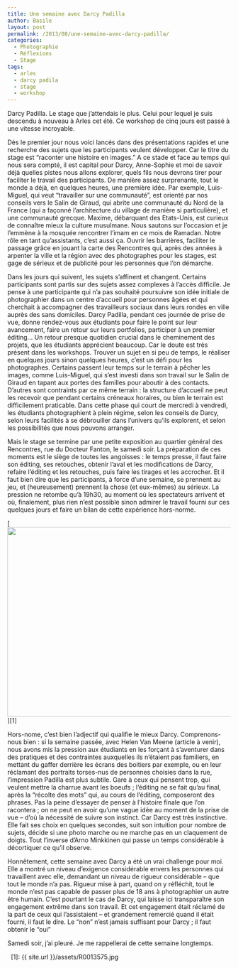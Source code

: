 ```yaml
---
title: Une semaine avec Darcy Padilla
author: Basile
layout: post
permalink: /2013/08/une-semaine-avec-darcy-padilla/
categories:
  - Photographie
  - Réflexions
  - Stage
tags:
  - arles
  - darcy padila
  - stage
  - workshop
---
```

Darcy Padilla. Le stage que j&#8217;attendais le plus. Celui pour lequel je suis descendu à nouveau à Arles cet été.
Ce workshop de cinq jours est passé à une vitesse incroyable.

Dès le premier jour nous voici lancés dans des présentations rapides et une recherche des sujets que les participants veulent développer. Car le titre du stage est &#8220;raconter une histoire en images.&#8221; A ce stade et face au temps qui nous sera compté, il est capital pour Darcy, Anne-Sophie et moi de savoir déjà quelles pistes nous allons explorer, quels fils nous devrons tirer pour faciliter le travail des participants. De manière assez surprenante, tout le monde a déjà, en quelques heures, une première idée.
Par exemple, Luis-Miguel, qui veut &#8220;travailler sur une communauté&#8221;, est orienté par nos conseils vers le Salin de Giraud, qui abrite une communauté du Nord de la France (qui a façonné l&#8217;architecture du village de manière si particulière), et une communauté grecque.
Maxime, débarquant des Etats-Unis, est curieux de connaître mieux la culture musulmane. Nous sautons sur l&#8217;occasion et je l&#8217;emmène à la mosquée rencontrer l&#8217;imam en ce mois de Ramadan.
Notre rôle en tant qu&#8217;assistants, c&#8217;est aussi ça. Ouvrir les barrières, faciliter le passage grâce en jouant la carte des Rencontres qui, après des années à arpenter la ville et la région avec des photographes pour les stages, est gage de sérieux et de publicité pour les personnes que l&#8217;on démarche.

Dans les jours qui suivent, les sujets s&#8217;affinent et changent. Certains participants sont partis sur des sujets assez complexes à l&#8217;accès difficile. Je pense à une participante qui n&#8217;a pas souhaité poursuivre son idée initiale de photographier dans un centre d&#8217;accueil pour personnes âgées et qui cherchait à accompagner des travailleurs sociaux dans leurs rondes en ville auprès des sans domiciles.
Darcy Padilla, pendant ces journée de prise de vue, donne rendez-vous aux étudiants pour faire le point sur leur avancement, faire un retour sur leurs portfolios, participer à un premier éditing… Un retour presque quotidien crucial dans le cheminement des projets, que les étudiants apprécient beaucoup.
Car le doute est très présent dans les workshops. Trouver un sujet en si peu de temps, le réaliser en quelques jours sinon quelques heures, c&#8217;est un défi pour les photographes. Certains passent leur temps sur le terrain à pêcher les images, comme Luis-Miguel, qui s&#8217;est investi dans son travail sur le Salin de Giraud en tapant aux portes des familles pour aboutir à des contacts. D&#8217;autres sont contraints par ce même terrain : la structure d&#8217;accueil ne peut les recevoir que pendant certains créneaux horaires, ou bien le terrain est difficilement praticable.
Dans cette phase qui court de mercredi à vendredi, les étudiants photographient à plein régime, selon les conseils de Darcy, selon leurs facilités à se débrouiller dans l&#8217;univers qu&#8217;ils explorent, et selon les possibilités que nous pouvons arranger.

Mais le stage se termine par une petite exposition au quartier général des Rencontres, rue du Docteur Fanton, le samedi soir. La préparation de ces moments est le siège de toutes les angoisses : le temps presse, il faut faire son éditing, ses retouches, obtenir l&#8217;aval et les modifications de Darcy, refaire l&#8217;éditing et les retouches, puis faire les tirages et les accrocher. Et il faut bien dire que les participants, à force d&#8217;une semaine, se prennent au jeu, et (heureusement) prennent la chose (et eux-mêmes) au sérieux.
La pression ne retombe qu&#8217;à 19h30, au moment où les spectateurs arrivent et où, finalement, plus rien n&#8217;est possible sinon admirer le travail fourni sur ces quelques jours et faire un bilan de cette expérience hors-norme.

[<img src="{{ site.url }}/assets/R0013575.jpg" alt="" title="R0013575" width="640" height="427" class="aligncenter size-full wp-image-2269" />][1]

Hors-nome, c&#8217;est bien l&#8217;adjectif qui qualifie le mieux Darcy.
Comprenons-nous bien : si la semaine passée, avec Helen Van Meene (article à venir), nous avons mis la pression aux étudiants en les forçant à s&#8217;aventurer dans des pratiques et des contraintes auxquelles ils n&#8217;étaient pas familiers, en mettant du gaffer derrière les écrans des boitiers par exemple, ou en leur réclamant des portraits torses-nus de personnes choisies dans la rue, l&#8217;impression Padilla est plus subtile.
Gare à ceux qui pensent trop, qui veulent mettre la charrue avant les boeufs ; l&#8217;éditing ne se fait qu&#8217;au final, après la &#8220;récolte des mots&#8221; qui, au cours de l&#8217;éditing, composeront des phrases. Pas la peine d&#8217;essayer de penser à l&#8217;histoire finale que l&#8217;on racontera ; on ne peut en avoir qu&#8217;une vague idée au moment de la prise de vue &#8211; d&#8217;où la nécessité de suivre son instinct.
Car Darcy est très instinctive. Elle fait ses choix en quelques secondes, suit son intuition pour nombre de sujets, décide si une photo marche ou ne marche pas en un claquement de doigts. Tout l&#8217;inverse d&#8217;Arno Minkkinen qui passe un temps considérable à décortiquer ce qu&#8217;il observe.

Honnêtement, cette semaine avec Darcy a été un vrai challenge pour moi.
Elle a montré un niveau d&#8217;exigence considérable envers les personnes qui travaillent avec elle, demandant un niveau de rigueur considérable &#8211; que tout le monde n&#8217;a pas. Rigueur mise à part, quand on y réfléchit, tout le monde n&#8217;est pas capable de passer plus de 18 ans à photographier un autre être humain. C&#8217;est pourtant le cas de Darcy, qui laisse ici transparaître son engagement extrême dans son travail. Et cet engagement était réclamé de la part de ceux qui l&#8217;assistaient &#8211; et grandement remercié quand il était fourni, il faut le dire.
Le &#8220;non&#8221; n&#8217;est jamais suffisant pour Darcy ; il faut obtenir le &#8220;oui&#8221;

Samedi soir, j&#8217;ai pleuré. Je me rappellerai de cette semaine longtemps.

<div class="wp_plus_one_button" style="margin: 0 8px 8px 0; float:left; ">
  <g:plusone count="false" href="http://blog.basilesimon.fr/2013/08/une-semaine-avec-darcy-padilla/" callback="wp_plus_one_handler"></g:plusone>
</div>

 [1]: {{ site.url }}/assets/R0013575.jpg
